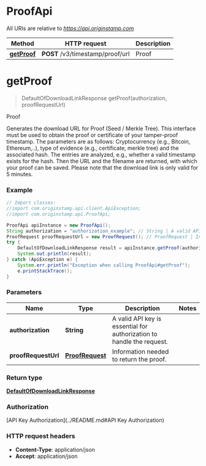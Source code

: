 # ProofApi

All URIs are relative to *https://api.originstamp.com*

Method | HTTP request | Description
------------- | ------------- | -------------
[**getProof**](ProofApi.md#getProof) | **POST** /v3/timestamp/proof/url | Proof


<a name="getProof"></a>
# **getProof**
> DefaultOfDownloadLinkResponse getProof(authorization, proofRequestUrl)

Proof

Generates the download URL for Proof (Seed / Merkle Tree). This interface must be used to obtain the proof or certificate of your tamper-proof timestamp. The parameters are as follows: Cryptocurrency (e.g., Bitcoin, Ethereum,..), type of evidence (e.g., certificate, merkle tree) and the associated hash. The entries are analyzed, e.g., whether a valid timestamp exists for the hash. Then the URL and the filename are returned, with which your proof can be saved. Please note that the download link is only valid for 5 minutes.

### Example
```java
// Import classes:
//import com.originstamp.api.client.ApiException;
//import com.originstamp.api.ProofApi;

ProofApi apiInstance = new ProofApi();
String authorization = "authorization_example"; // String | A valid API key is essential for authorization to handle the request.
ProofRequest proofRequestUrl = new ProofRequest(); // ProofRequest | Information needed to return the proof.
try {
    DefaultOfDownloadLinkResponse result = apiInstance.getProof(authorization, proofRequestUrl);
    System.out.println(result);
} catch (ApiException e) {
    System.err.println("Exception when calling ProofApi#getProof");
    e.printStackTrace();
}
```

### Parameters

Name | Type | Description  | Notes
------------- | ------------- | ------------- | -------------
 **authorization** | **String**| A valid API key is essential for authorization to handle the request. |
 **proofRequestUrl** | [**ProofRequest**](ProofRequest.md)| Information needed to return the proof. |

### Return type

[**DefaultOfDownloadLinkResponse**](DefaultOfDownloadLinkResponse.md)

### Authorization

[API Key Authorization](../README.md#API Key Authorization)

### HTTP request headers

 - **Content-Type**: application/json
 - **Accept**: application/json


